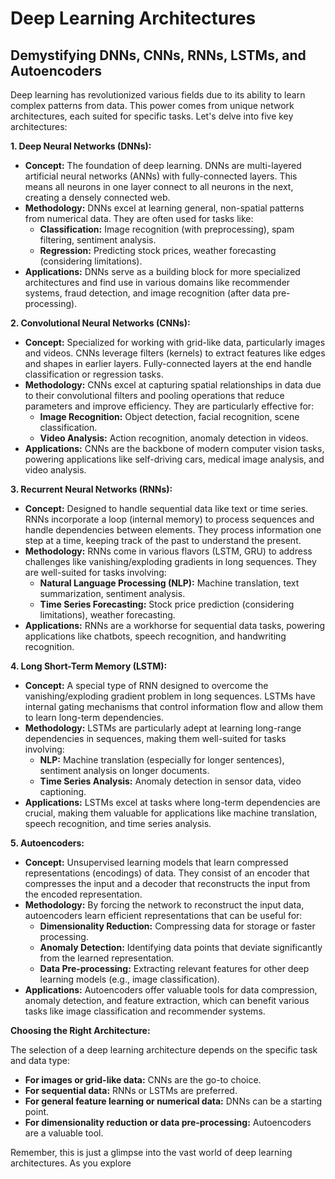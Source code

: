 # Deep Learning Architectures

## Demystifying DNNs, CNNs, RNNs, LSTMs, and Autoencoders

Deep learning has revolutionized various fields due to its ability to learn complex patterns from data. This power comes from unique network architectures, each suited for specific tasks. Let's delve into five key architectures:

**1. Deep Neural Networks (DNNs):**

- **Concept:** The foundation of deep learning. DNNs are multi-layered artificial neural networks (ANNs) with fully-connected layers. This means all neurons in one layer connect to all neurons in the next, creating a densely connected web.
- **Methodology:** DNNs excel at learning general, non-spatial patterns from numerical data. They are often used for tasks like:
    - **Classification:** Image recognition (with preprocessing), spam filtering, sentiment analysis.
    - **Regression:** Predicting stock prices, weather forecasting (considering limitations).
- **Applications:** DNNs serve as a building block for more specialized architectures and find use in various domains like recommender systems, fraud detection, and image recognition (after data pre-processing).

**2. Convolutional Neural Networks (CNNs):**

- **Concept:** Specialized for working with grid-like data, particularly images and videos. CNNs leverage filters (kernels) to extract features like edges and shapes in earlier layers. Fully-connected layers at the end handle classification or regression tasks.
- **Methodology:** CNNs excel at capturing spatial relationships in data due to their convolutional filters and pooling operations that reduce parameters and improve efficiency. They are particularly effective for:
    - **Image Recognition:** Object detection, facial recognition, scene classification.
    - **Video Analysis:** Action recognition, anomaly detection in videos.
- **Applications:** CNNs are the backbone of modern computer vision tasks, powering applications like self-driving cars, medical image analysis, and video analysis.

**3. Recurrent Neural Networks (RNNs):**

- **Concept:** Designed to handle sequential data like text or time series. RNNs incorporate a loop (internal memory) to process sequences and handle dependencies between elements. They process information one step at a time, keeping track of the past to understand the present.
- **Methodology:** RNNs come in various flavors (LSTM, GRU) to address challenges like vanishing/exploding gradients in long sequences. They are well-suited for tasks involving:
    - **Natural Language Processing (NLP):** Machine translation, text summarization, sentiment analysis.
    - **Time Series Forecasting:** Stock price prediction (considering limitations), weather forecasting.
- **Applications:** RNNs are a workhorse for sequential data tasks, powering applications like chatbots, speech recognition, and handwriting recognition.

**4. Long Short-Term Memory (LSTM):**

- **Concept:** A special type of RNN designed to overcome the vanishing/exploding gradient problem in long sequences. LSTMs have internal gating mechanisms that control information flow and allow them to learn long-term dependencies.
- **Methodology:** LSTMs are particularly adept at learning long-range dependencies in sequences, making them well-suited for tasks involving:
    - **NLP:** Machine translation (especially for longer sentences), sentiment analysis on longer documents.
    - **Time Series Analysis:** Anomaly detection in sensor data, video captioning.
- **Applications:** LSTMs excel at tasks where long-term dependencies are crucial, making them valuable for applications like machine translation, speech recognition, and time series analysis.

**5. Autoencoders:**

- **Concept:** Unsupervised learning models that learn compressed representations (encodings) of data. They consist of an encoder that compresses the input and a decoder that reconstructs the input from the encoded representation.
- **Methodology:** By forcing the network to reconstruct the input data, autoencoders learn efficient representations that can be useful for:
    - **Dimensionality Reduction:** Compressing data for storage or faster processing.
    - **Anomaly Detection:** Identifying data points that deviate significantly from the learned representation.
    - **Data Pre-processing:** Extracting relevant features for other deep learning models (e.g., image classification).
- **Applications:** Autoencoders offer valuable tools for data compression, anomaly detection, and feature extraction, which can benefit various tasks like image classification and recommender systems.

**Choosing the Right Architecture:**

The selection of a deep learning architecture depends on the specific task and data type:

- **For images or grid-like data:** CNNs are the go-to choice.
- **For sequential data:** RNNs or LSTMs are preferred.
- **For general feature learning or numerical data:** DNNs can be a starting point.
- **For dimensionality reduction or data pre-processing:** Autoencoders are a valuable tool.

Remember, this is just a glimpse into the vast world of deep learning architectures. As you explore